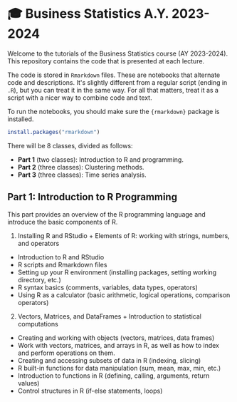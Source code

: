# 🎓 Business Statistics A.Y. 2023-2024

Welcome to the tutorials of the Business Statistics course (AY 2023-2024). This repository contains the code that is presented at each lecture.

The code is stored in `Rmarkdown` files. These are notebooks that alternate code and descriptions. It's slightly different from a regular script (ending in `.R`), but you can treat it in the same way. For all that matters, treat it as a script with a nicer way to combine code and text.

To run the notebooks, you should make sure the `{rmarkdown}` package is installed.

```r
install.packages("rmarkdown")
```

There will be 8 classes, divided as follows:

* **Part 1** (two classes): Introduction to R and programming.
* **Part 2** (three classes): Clustering methods.
* **Part 3** (three classes): Time series analysis.

## Part 1: Introduction to R Programming

This part provides an overview of the R programming language and introduce the basic components of R.

1. Installing R and RStudio + Elements of R: working with strings, numbers, and operators
  - Introduction to R and RStudio
  - R scripts and Rmarkdown files
  - Setting up your R environment (installing packages, setting working directory, etc.)
  - R syntax basics (comments, variables, data types, operators)
  - Using R as a calculator (basic arithmetic, logical operations, comparison operators)

2. Vectors, Matrices, and DataFrames + Introduction to statistical computations
  - Creating and working with objects (vectors, matrices, data frames)
  - Work with vectors, matrices, and arrays in R, as well as how to index and perform operations on them.
  - Creating and accessing subsets of data in R (indexing, slicing)
  - R built-in functions for data manipulation (sum, mean, max, min, etc.)
  - Introduction to functions in R (defining, calling, arguments, return values)
  - Control structures in R (if-else statements, loops)
